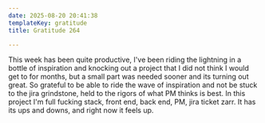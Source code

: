 ```yaml
---
date: 2025-08-20 20:41:38
templateKey: gratitude
title: Gratitude 264

---
```


This week has been quite productive, I've been riding the lightning in a bottle
of inspiration and knocking out a project that I did not think I would get to
for months, but a small part was needed sooner and its turning out great.  So
grateful to be able to ride the wave of inspiration and not be stuck to the
jira grindstone, held to the rigors of what PM thinks is best.  In this
project I'm full fucking stack, front end, back end, PM, jira ticket zarr.
It has its ups and downs, and right now it feels up.
